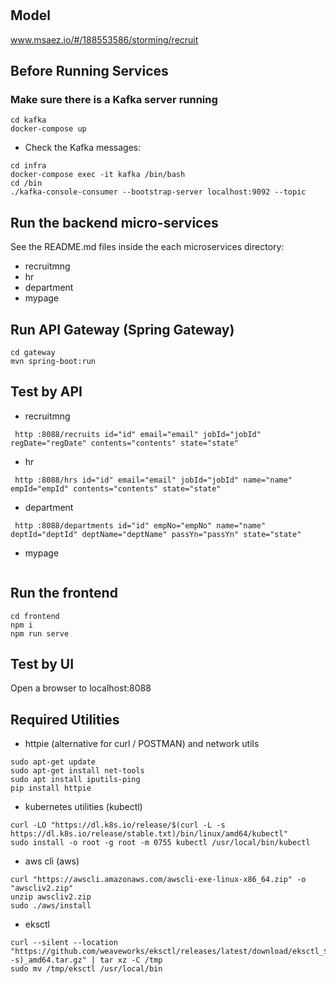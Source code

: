 # 

## Model
www.msaez.io/#/188553586/storming/recruit

## Before Running Services
### Make sure there is a Kafka server running
```
cd kafka
docker-compose up
```
- Check the Kafka messages:
```
cd infra
docker-compose exec -it kafka /bin/bash
cd /bin
./kafka-console-consumer --bootstrap-server localhost:9092 --topic
```

## Run the backend micro-services
See the README.md files inside the each microservices directory:

- recruitmng
- hr
- department
- mypage


## Run API Gateway (Spring Gateway)
```
cd gateway
mvn spring-boot:run
```

## Test by API
- recruitmng
```
 http :8088/recruits id="id" email="email" jobId="jobId" regDate="regDate" contents="contents" state="state" 
```
- hr
```
 http :8088/hrs id="id" email="email" jobId="jobId" name="name" empId="empId" contents="contents" state="state" 
```
- department
```
 http :8088/departments id="id" empNo="empNo" name="name" deptId="deptId" deptName="deptName" passYn="passYn" state="state" 
```
- mypage
```
```


## Run the frontend
```
cd frontend
npm i
npm run serve
```

## Test by UI
Open a browser to localhost:8088

## Required Utilities

- httpie (alternative for curl / POSTMAN) and network utils
```
sudo apt-get update
sudo apt-get install net-tools
sudo apt install iputils-ping
pip install httpie
```

- kubernetes utilities (kubectl)
```
curl -LO "https://dl.k8s.io/release/$(curl -L -s https://dl.k8s.io/release/stable.txt)/bin/linux/amd64/kubectl"
sudo install -o root -g root -m 0755 kubectl /usr/local/bin/kubectl
```

- aws cli (aws)
```
curl "https://awscli.amazonaws.com/awscli-exe-linux-x86_64.zip" -o "awscliv2.zip"
unzip awscliv2.zip
sudo ./aws/install
```

- eksctl 
```
curl --silent --location "https://github.com/weaveworks/eksctl/releases/latest/download/eksctl_$(uname -s)_amd64.tar.gz" | tar xz -C /tmp
sudo mv /tmp/eksctl /usr/local/bin
```

